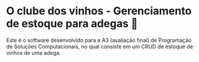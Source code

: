 # O clube dos vinhos - Gerenciamento de estoque para adegas 🍷
Este é o software desenvolvido para a A3 (avaliação final) de Programação de Soluções Computacionais, no qual consiste em um CRUD de estoque de vinhos de uma adega.
